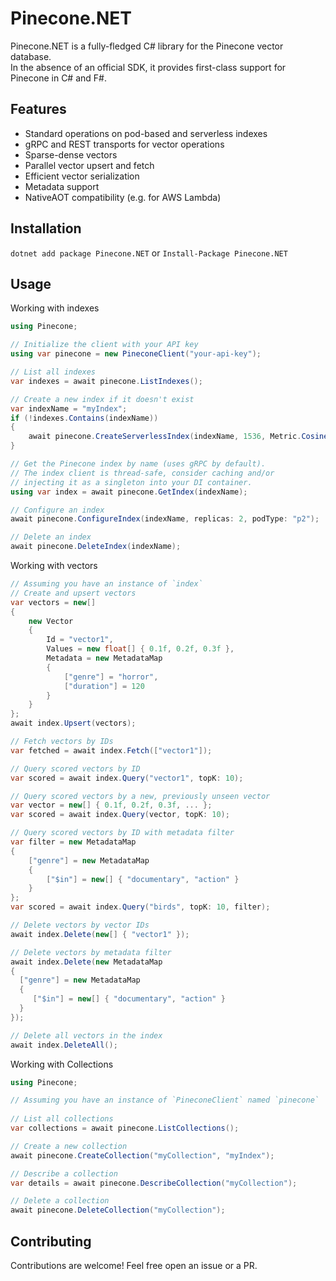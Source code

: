# Pinecone.NET

Pinecone.NET is a fully-fledged C# library for the Pinecone vector database.  
In the absence of an official SDK, it provides first-class support for Pinecone in C# and F#.

## Features

- Standard operations on pod-based and serverless indexes
- gRPC and REST transports for vector operations
- Sparse-dense vectors
- Parallel vector upsert and fetch
- Efficient vector serialization
- Metadata support
- NativeAOT compatibility (e.g. for AWS Lambda)

## Installation

`dotnet add package Pinecone.NET` or `Install-Package Pinecone.NET`

## Usage
Working with indexes
```csharp
using Pinecone;

// Initialize the client with your API key
using var pinecone = new PineconeClient("your-api-key");

// List all indexes
var indexes = await pinecone.ListIndexes();

// Create a new index if it doesn't exist
var indexName = "myIndex";
if (!indexes.Contains(indexName))
{
    await pinecone.CreateServerlessIndex(indexName, 1536, Metric.Cosine, "aws", "us-east-1");
}

// Get the Pinecone index by name (uses gRPC by default).
// The index client is thread-safe, consider caching and/or
// injecting it as a singleton into your DI container.
using var index = await pinecone.GetIndex(indexName);

// Configure an index
await pinecone.ConfigureIndex(indexName, replicas: 2, podType: "p2");

// Delete an index
await pinecone.DeleteIndex(indexName);
```

Working with vectors
```csharp
// Assuming you have an instance of `index`
// Create and upsert vectors
var vectors = new[]
{
    new Vector
    {
        Id = "vector1",
        Values = new float[] { 0.1f, 0.2f, 0.3f },
        Metadata = new MetadataMap
        {
            ["genre"] = "horror",
            ["duration"] = 120
        }
    }
};
await index.Upsert(vectors);

// Fetch vectors by IDs
var fetched = await index.Fetch(["vector1"]);

// Query scored vectors by ID
var scored = await index.Query("vector1", topK: 10);

// Query scored vectors by a new, previously unseen vector
var vector = new[] { 0.1f, 0.2f, 0.3f, ... };
var scored = await index.Query(vector, topK: 10);

// Query scored vectors by ID with metadata filter
var filter = new MetadataMap
{
    ["genre"] = new MetadataMap
    {
        ["$in"] = new[] { "documentary", "action" }
    }
};
var scored = await index.Query("birds", topK: 10, filter);

// Delete vectors by vector IDs
await index.Delete(new[] { "vector1" });

// Delete vectors by metadata filter
await index.Delete(new MetadataMap
{
  ["genre"] = new MetadataMap
  {
     ["$in"] = new[] { "documentary", "action" }
  }
});

// Delete all vectors in the index
await index.DeleteAll();
```

Working with Collections
```csharp
using Pinecone;

// Assuming you have an instance of `PineconeClient` named `pinecone`
  
// List all collections
var collections = await pinecone.ListCollections();

// Create a new collection
await pinecone.CreateCollection("myCollection", "myIndex");

// Describe a collection
var details = await pinecone.DescribeCollection("myCollection");

// Delete a collection
await pinecone.DeleteCollection("myCollection");
```

## Contributing

Contributions are welcome! Feel free open an issue or a PR.
